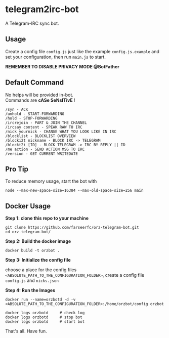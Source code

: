 # telegram2irc-bot

A Telegram-IRC sync bot.

## Usage

Create a config file `config.js` just like the example `config.js.example` and set your configuration, then run `main.js` to start.

**REMEMBER TO DISABLE PRIVACY MODE @BotFather**

## Default Command

No helps will be provided in-bot.  
Commands are **cASe SeNsITivE** !

```
/syn - ACK
/unhold - START-FORWARDING
/hold - STOP-FORWARDING
/ircrejoin - PART & JOIN THE CHANNEL
/ircsay content - SPEAK RAW TO IRC
/nick yournick - CHANGE WHAT YOU LOOK LIKE IN IRC
/blocklist - BLOCKLIST OVERVIEW
/blocki2t nickname - BLOCK IRC -> TELEGRAM
/blockt2i [ID] - BLOCK TELEGRAM -> IRC BY REPLY || ID
/me action - SEND ACTION MSG TO IRC
/version - GET CURRENT WRITEDATE
```

## Pro Tip

To reduce memory usage, start the bot with

```
node --max-new-space-size=16384 --max-old-space-size=256 main
```

## Docker Usage

**Step 1: clone this repo to your machine**

```
git clone https://github.com/farseerfc/orz-telegram-bot.git
cd orz-telegram-bot/
```

**Step 2: Build the docker image**

```
docker build -t orzbot .
```

**Step 3: Initialize the config file**

choose a place for the config files `<ABSOLUTE_PATH_TO_THE_CONFIGURATION_FOLDER>`, create a config file `config.js` and `nicks.json`

**Step 4: Run the Images**

```
docker run --name=orzbotd -d -v <ABSOLUTE_PATH_TO_THE_CONFIGURATION_FOLDER>:/home/orzbot/config orzbot
```

```
docker logs orzbotd     # check log
docker logs orzbotd     # stop bot
docker logs orzbotd     # start bot
```

That's all. Have fun.

